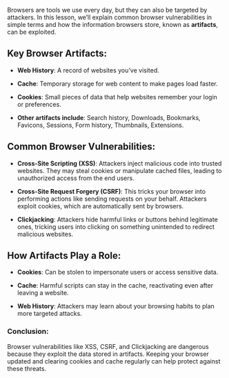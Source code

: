    
   Browsers are tools we use every day, but they can also be targeted by attackers. In this lesson, we’ll explain common browser vulnerabilities in simple terms and how the information browsers store, known as **artifacts**, can be exploited.




## **Key Browser Artifacts:**

-   **Web History**: A record of websites you’ve visited.
    
-   **Cache**: Temporary storage for web content to make pages load faster.
    
-   **Cookies**: Small pieces of data that help websites remember your login or preferences.
    
-   **Other artifacts include**: Search history, Downloads, Bookmarks, Favicons, Sessions, Form history, Thumbnails, Extensions.

## **Common Browser Vulnerabilities:**
-  **Cross-Site Scripting (XSS)**: Attackers inject malicious code into trusted websites. They may steal cookies or manipulate cached files, leading to unauthorized access from the end users.
    
- **Cross-Site Request Forgery (CSRF)**: This tricks your browser into performing actions like sending requests on your behalf. Attackers exploit cookies, which are automatically sent by browsers.
    
- **Clickjacking**: Attackers hide harmful links or buttons behind legitimate ones, tricking users into clicking on something unintended to redirect malicious websites.

## **How Artifacts Play a Role:**

-   **Cookies**: Can be stolen to impersonate users or access sensitive data.
    
-   **Cache**: Harmful scripts can stay in the cache, reactivating even after leaving a website.
    
-   **Web History**: Attackers may learn about your browsing habits to plan more targeted attacks.
    

### Conclusion:
 Browser vulnerabilities like XSS, CSRF, and Clickjacking are dangerous because they exploit the data stored in artifacts. Keeping your browser updated and clearing cookies and cache regularly can help protect against these threats.
<!--stackedit_data:
eyJoaXN0b3J5IjpbMTE2MjUzNTEyNCw3NTE3NDUxODMsLTU1MD
A5MzY1N119
-->